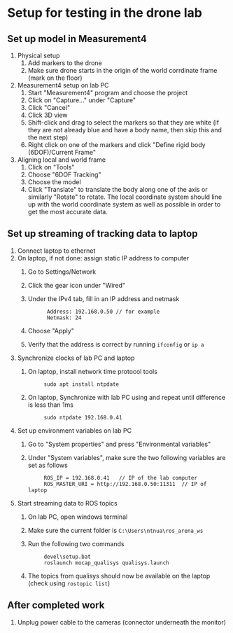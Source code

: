 # Setup for testing in the drone lab

## Set up model in Measurement4
1. Physical setup
    1. Add markers to the drone
    2. Make sure drone starts in the origin of the world corrdinate frame (mark 
    on the floor)
2. Measurement4 setup on lab PC
    1. Start "Measurement4" program and choose the project
    2. Click on "Capture..." under "Capture"
    3. Click "Cancel"
    4. Click 3D view
    5. Shift-click and drag to select the markers so that they are white (if 
    they are not already blue and have a body name, then skip this and the next
    step)
    6. Right click on one of the markers and click "Define rigid body 
    (6DOF)/Current Frame"
3. Aligning local and world frame
    1. Click on "Tools"
    2. Choose "6DOF Tracking"
    3. Choose the model
    4. Click "Translate" to translate the body along one of the axis or 
    similarly "Rotate" to rotate. The local coordinate system should line up 
    with the world  coordinate system as well as possible in order to get the 
    most accurate data.


## Set up streaming of tracking data to laptop
1. Connect laptop to ethernet
2. On laptop, if not done: assign static IP address to computer
   1. Go to Settings/Network
   2. Click the gear icon under "Wired"
   3. Under the IPv4 tab, fill in an IP address and netmask

                Address: 192.168.0.50 // for example
                Netmask: 24

    4. Choose "Apply"
    5. Verify that the address is correct by running `ifconfig` or `ip a`
3. Synchronize clocks of lab PC and laptop
    1. On laptop, install network time protocol tools

                sudo apt install ntpdate

    2. On laptop, Synchronize with lab PC using and repeat until difference is 
    less than 1ms

                sudo ntpdate 192.168.0.41
4. Set up environment variables on lab PC
    1. Go to "System properties" and press "Environmental variables"
    2. Under "System variables", make sure the two following variables are set 
    as follows

                ROS_IP = 192.168.0.41   // IP of the lab computer
                ROS_MASTER_URI = http://192.168.0.50:11311  // IP of laptop

5. Start streaming data to ROS topics
    1. On lab PC, open windows terminal
    2. Make sure the current folder is `C:\Users\ntnua\ros_arena_ws`
    3. Run the following two commands

                devel\setup.bat
                roslaunch mocap_qualisys qualisys.launch

    4. The topics from qualisys should now be available on the laptop (check 
    using `rostopic list`) 

## After completed work
1. Unplug power cable to the cameras (connector underneath the monitor)